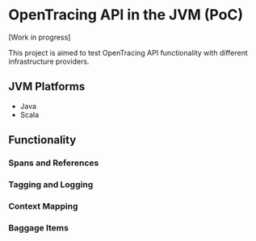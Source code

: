 # OpenTracing API in the JVM (PoC)

[Work in progress]

This project is aimed to test OpenTracing API functionality with different infrastructure providers.

## JVM Platforms 

* Java
* Scala

## Functionality

### Spans and References

### Tagging and Logging

### Context Mapping

### Baggage Items